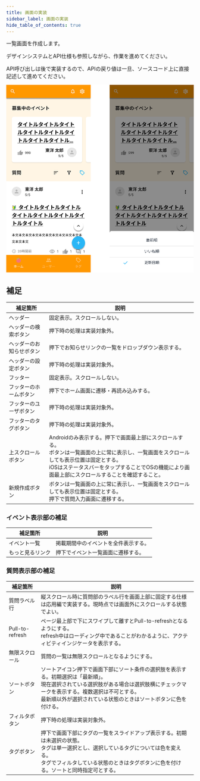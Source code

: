 ```yaml
---
title: 画面の実装
sidebar_label: 画面の実装
hide_table_of_contents: true
---
```


一覧画面を作成します。

デザインシステムとAPI仕様も参照しながら、作業を進めてください。

API呼び出しは後で実装するので、APIの戻り値は一旦、ソースコード上に直接記述して進めてください。

![ホーム画面](screen-home.png)

## 補足

| 補足箇所 | 説明 |
|--|--|
| ヘッダー | 固定表示。スクロールしない。 |
| ヘッダーの検索ボタン | 押下時の処理は実装対象外。 |
| ヘッダーのお知らせボタン | 押下でお知らせリンクの一覧をドロップダウン表示する。 |
| ヘッダーの設定ボタン | 押下時の処理は実装対象外。 |
| フッター | 固定表示。スクロールしない。 |
| フッターのホームボタン | 押下でホーム画面に遷移・再読み込みする。 |
| フッターのユーザボタン | 押下時の処理は実装対象外。 |
| フッターのタグボタン | 押下時の処理は実装対象外。 |
| 上スクロールボタン | Androidのみ表示する。押下で画面最上部にスクロールする。<br />ボタンは一覧画面の上に常に表示し、一覧画面をスクロールしても表示位置は固定とする。<br />iOSはステータスバーをタップすることでOSの機能により画面最上部にスクロールすることを確認すること。 |
| 新規作成ボタン | ボタンは一覧画面の上に常に表示し、一覧画面をスクロールしても表示位置は固定とする。<br />押下で質問入力画面に遷移する。 |

### イベント表示部の補足

| 補足箇所 | 説明 |
|--|--|
| イベント一覧 | 掲載期間中のイベントを全件表示する。 |
| もっと見るリンク | 押下でイベント一覧画面に遷移する。 |

### 質問表示部の補足

| 補足箇所 | 説明 |
|--|--|
| 質問ラベル行 | 縦スクロール時に質問部のラベル行を画面上部に固定する仕様は応用編で実装する。現時点では画面外にスクロールする状態でよい。 |
| Pull-to-refresh | ページ最上部で下にスワイプして離すとPull-to-refreshとなるようにする。<br />refresh中はローディング中であることがわかるように、アクティビティインジケータを表示する。 |
| 無限スクロール | 質問の一覧は無限スクロールとなるようにする。 |
| ソートボタン | ソートアイコン押下で画面下部にソート条件の選択肢を表示する。初期選択は「最新順」。<br />現在選択されている選択肢がある場合は選択肢横にチェックマークを表示する。複数選択は不可とする。<br />最新順以外が選択されている状態のときはソートボタンに色を付ける。 |
| フィルタボタン | 押下時の処理は実装対象外。 |
| タグボタン | 押下で画面下部にタグの一覧をスライドアップ表示する。初期は未選択の状態。<br />タグは単一選択とし、選択しているタグについては色を変える。<br />タグでフィルタしている状態のときはタグボタンに色を付ける。ソートと同時指定可とする。 |
